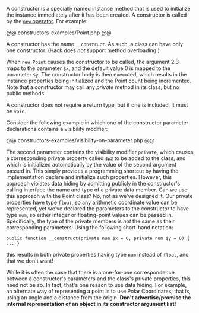 A constructor is a specially named instance method that is used to initialize the instance immediately after it has been created.  A 
constructor is called by the [`new` operator](../expressions-and-operators/new.md).  For example:

@@ constructors-examples/Point.php @@

A constructor has the name `__construct`.  As such, a class can have only one constructor.  (Hack does *not* support method overloading.)

When `new Point` causes the constructor to be called, the argument 2.3 maps to the parameter `$x`, and the default value 0 is mapped to 
the parameter `$y`.  The constructor body is then executed, which results in the instance properties being initialized and the Point count 
being incremented.  Note that a constructor may call any *private* method in its class, but no public methods.

A constructor does not require a return type, but if one is included, it must be `void`.

Consider the following example in which one of the constructor parameter declarations contains a visibility modifier:

@@ constructors-examples/visibility-on-parameter.php @@

The second parameter contains the visibility modifier `private`, which causes a corresponding private property called `$p2` to be 
added to the class, and which is initialized automatically by the value of the second argument passed in.  This simply provides a 
programming shortcut by having the implementation declare and initialize such properties.  However, this approach violates data hiding 
by admitting publicly in the constructor's calling interface the name and type of a private data member.  Can we use this approach with 
the Point class?  No, not as we've designed it.  Our private properties have type `float`, so any arithmetic coordinate value can be 
represented, yet we've declared the parameters to the constructor to have type `num`, so either integer or floating-point values can 
be passed in.  Specifically, the type of the private members is *not* the same as their corresponding parameters!  Using the following 
short-hand notation:

```Hack
public function __construct(private num $x = 0, private num $y = 0) { ... }
```

this results in both private properties having type `num` instead of `float`, and that we don't want!

While it is often the case that there is a one-for-one correspondence between a constructor's parameters and the class's private 
properties, this need not be so.  In fact, that's one reason to use data hiding.  For example, an alternate way of representing a 
point is to use Polar Coordinates; that is, using an angle and a distance from the origin.  **Don't advertise/promise the internal 
representation of an object in its constructor argument list!**
